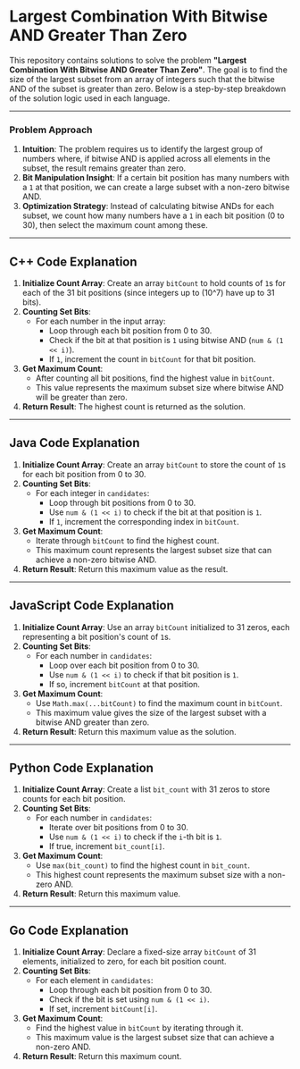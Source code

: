 # Largest Combination With Bitwise AND Greater Than Zero

This repository contains solutions to solve the problem **"Largest Combination With Bitwise AND Greater Than Zero"**. The goal is to find the size of the largest subset from an array of integers such that the bitwise AND of the subset is greater than zero. Below is a step-by-step breakdown of the solution logic used in each language.

---

### Problem Approach

1. **Intuition**: The problem requires us to identify the largest group of numbers where, if bitwise AND is applied across all elements in the subset, the result remains greater than zero.
2. **Bit Manipulation Insight**: If a certain bit position has many numbers with a `1` at that position, we can create a large subset with a non-zero bitwise AND.
3. **Optimization Strategy**: Instead of calculating bitwise ANDs for each subset, we count how many numbers have a `1` in each bit position (0 to 30), then select the maximum count among these.

---

## C++ Code Explanation

1. **Initialize Count Array**: Create an array `bitCount` to hold counts of `1`s for each of the 31 bit positions (since integers up to \(10^7\) have up to 31 bits).
2. **Counting Set Bits**:
   - For each number in the input array:
     - Loop through each bit position from 0 to 30.
     - Check if the bit at that position is `1` using bitwise AND (`num & (1 << i)`).
     - If `1`, increment the count in `bitCount` for that bit position.
3. **Get Maximum Count**:
   - After counting all bit positions, find the highest value in `bitCount`.
   - This value represents the maximum subset size where bitwise AND will be greater than zero.
4. **Return Result**: The highest count is returned as the solution.

---

## Java Code Explanation

1. **Initialize Count Array**: Create an array `bitCount` to store the count of `1`s for each bit position from 0 to 30.
2. **Counting Set Bits**:
   - For each integer in `candidates`:
     - Loop through bit positions from 0 to 30.
     - Use `num & (1 << i)` to check if the bit at that position is `1`.
     - If `1`, increment the corresponding index in `bitCount`.
3. **Get Maximum Count**:
   - Iterate through `bitCount` to find the highest count.
   - This maximum count represents the largest subset size that can achieve a non-zero bitwise AND.
4. **Return Result**: Return this maximum value as the result.

---

## JavaScript Code Explanation

1. **Initialize Count Array**: Use an array `bitCount` initialized to 31 zeros, each representing a bit position's count of `1`s.
2. **Counting Set Bits**:
   - For each number in `candidates`:
     - Loop over each bit position from 0 to 30.
     - Use `num & (1 << i)` to check if that bit position is `1`.
     - If so, increment `bitCount` at that position.
3. **Get Maximum Count**:
   - Use `Math.max(...bitCount)` to find the maximum count in `bitCount`.
   - This maximum value gives the size of the largest subset with a bitwise AND greater than zero.
4. **Return Result**: Return this maximum value as the solution.

---

## Python Code Explanation

1. **Initialize Count Array**: Create a list `bit_count` with 31 zeros to store counts for each bit position.
2. **Counting Set Bits**:
   - For each number in `candidates`:
     - Iterate over bit positions from 0 to 30.
     - Use `num & (1 << i)` to check if the `i`-th bit is `1`.
     - If true, increment `bit_count[i]`.
3. **Get Maximum Count**:
   - Use `max(bit_count)` to find the highest count in `bit_count`.
   - This highest count represents the maximum subset size with a non-zero AND.
4. **Return Result**: Return this maximum value.

---

## Go Code Explanation

1. **Initialize Count Array**: Declare a fixed-size array `bitCount` of 31 elements, initialized to zero, for each bit position count.
2. **Counting Set Bits**:
   - For each element in `candidates`:
     - Loop through each bit position from 0 to 30.
     - Check if the bit is set using `num & (1 << i)`.
     - If set, increment `bitCount[i]`.
3. **Get Maximum Count**:
   - Find the highest value in `bitCount` by iterating through it.
   - This maximum value is the largest subset size that can achieve a non-zero AND.
4. **Return Result**: Return this maximum count.
